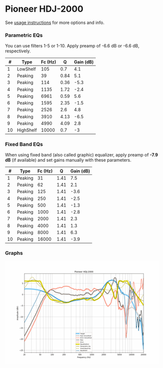 # Pioneer HDJ-2000
See [usage instructions](https://github.com/jaakkopasanen/AutoEq#usage) for more options and info.

### Parametric EQs
You can use filters 1-5 or 1-10. Apply preamp of -6.6 dB or -6.6 dB, respectively.

|   # | Type      |   Fc (Hz) |    Q |   Gain (dB) |
|-----|-----------|-----------|------|-------------|
|   1 | LowShelf  |       105 | 0.7  |         4.1 |
|   2 | Peaking   |        39 | 0.84 |         5.1 |
|   3 | Peaking   |       114 | 0.36 |        -5.3 |
|   4 | Peaking   |      1135 | 1.72 |        -2.4 |
|   5 | Peaking   |      6961 | 0.59 |         5.6 |
|   6 | Peaking   |      1595 | 2.35 |        -1.5 |
|   7 | Peaking   |      2526 | 2.6  |         4.8 |
|   8 | Peaking   |      3910 | 4.13 |        -6.5 |
|   9 | Peaking   |      4990 | 4.09 |         2.8 |
|  10 | HighShelf |     10000 | 0.7  |        -3   |

### Fixed Band EQs
When using fixed band (also called graphic) equalizer, apply preamp of **-7.9 dB** (if available) and set gains manually with these parameters.

|   # | Type    |   Fc (Hz) |    Q |   Gain (dB) |
|-----|---------|-----------|------|-------------|
|   1 | Peaking |        31 | 1.41 |         7.5 |
|   2 | Peaking |        62 | 1.41 |         2.1 |
|   3 | Peaking |       125 | 1.41 |        -3.6 |
|   4 | Peaking |       250 | 1.41 |        -2.5 |
|   5 | Peaking |       500 | 1.41 |        -1.3 |
|   6 | Peaking |      1000 | 1.41 |        -2.8 |
|   7 | Peaking |      2000 | 1.41 |         2.3 |
|   8 | Peaking |      4000 | 1.41 |         1.3 |
|   9 | Peaking |      8000 | 1.41 |         6.3 |
|  10 | Peaking |     16000 | 1.41 |        -3.9 |

### Graphs
![](./Pioneer%20HDJ-2000.png)
